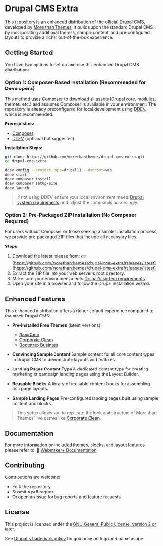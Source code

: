 # Drupal CMS Extra

This repository is an enhanced distribution of the official [Drupal CMS](https://www.drupal.org/project/drupal_cms), developed by [More than Themes](https://morethanthemes.com/). It builds upon the standard Drupal CMS by incorporating additional themes, sample content, and pre-configured layouts to provide a richer out-of-the-box experience.

## Getting Started

You have two options to set up and use this enhanced Drupal CMS distribution:

### Option 1: Composer-Based Installation (Recommended for Developers)

This method uses Composer to download all assets (Drupal core, modules, themes, etc.) and assumes Composer is available in your environment. The repository is already preconfigured for local development using [DDEV](https://ddev.com), which is recommended.

**Prerequisites:**

* [Composer](https://getcomposer.org/)
* [DDEV](https://ddev.com) (optional but suggested)

**Installation Steps:**

```bash
git clone https://github.com/morethanthemes/drupal-cms-extra.git
cd drupal-cms-extra
```

```bash
ddev config --project-type=drupal11 --docroot=web
ddev start
ddev composer install
ddev composer setup-site
ddev launch
```

> If not using DDEV, ensure your local environment meets [Drupal system requirements](https://www.drupal.org/docs/system-requirements) and adjust the commands accordingly.

### Option 2: Pre-Packaged ZIP Installation (No Composer Required)

For users without Composer or those seeking a simpler installation process, we provide pre-packaged ZIP files that include all necessary files.

**Steps:**

1. Download the latest release from:
   👉 [https://github.com/morethanthemes/drupal-cms-extra/releases/latest](https://github.com/morethanthemes/drupal-cms-extra/releases/latest)
2. Extract the ZIP file into your web server's root directory.
3. Make sure your environment meets [Drupal's system requirements](https://www.drupal.org/docs/system-requirements).
4. Open your site in a browser and follow the Drupal installation wizard.

## Enhanced Features

This enhanced distribution offers a richer default experience compared to the stock Drupal CMS:

* **Pre-installed Free Themes** (latest versions):

  * [BaseCore](https://www.drupal.org/project/basecore)
  * [Corporate Clean](https://www.drupal.org/project/corporateclean)
  * [Bootstrap Business](https://www.drupal.org/project/bootstrap_business)

* **Convincing Sample Content**
  Sample content for all core content types in Drupal CMS to demonstrate layouts and features.

* **Landing Pages Content Type**
  A dedicated content type for creating marketing or campaign landing pages using the Layout Builder.

* **Reusable Blocks**
  A library of reusable content blocks for assembling rich page layouts.

* **Sample Landing Pages**
  Pre-configured landing pages built using sample content and blocks.

> This setup allows you to replicate the look and structure of More than Themes’ live demos like [Corporate Clean](https://corporateclean.morethanthemes.com/).


## Documentation

For more information on included themes, blocks, and layout features, please refer to:
📘 [Webmaker+ Documentation](https://docs.webmaker.plus/)


## Contributing

Contributions are welcome!

* Fork the repository
* Submit a pull request
* Or open an issue for bug reports and feature requests

## License

This project is licensed under the [GNU General Public License, version 2 or later](http://www.gnu.org/licenses/old-licenses/gpl-2.0.html).

See [Drupal's trademark policy](https://www.drupal.com/trademark) for guidance on logo and name usage.

